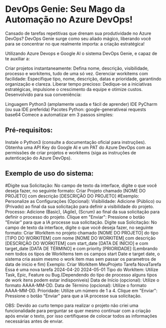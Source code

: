 # DevOps Genie: Seu Mago da Automação no Azure DevOps!

Cansado de tarefas repetitivas que drenam sua produtividade no Azure DevOps? DevOps Genie surge como seu aliado mágico, liberando você para se concentrar no que realmente importa: a criação estratégica!

Utilizando Azure Devops e Google AI o sistema DevOps Genie, e capaz de te auxiliar a:

Criar projetos instantaneamente: Defina nome, descrição, visibilidade, processo e workitems, tudo de uma só vez.
Gerenciar workitems com facilidade: Especifique tipo, nome, descrição, datas e prioridade, garantindo organização e clareza.
Liberar tempo precioso: Dedique-se a iniciativas estratégicas, impulsione o crescimento da equipe e otimize custos.
Desenvolvido para sua conveniência:

Linguagem Python3 (amplamente usada e fácil de aprender)
IDE PyCharm (ou sua IDE preferida)
Pacotes Python:
google-generativeai
requests
base64
Comece a automatizar em 3 passos simples:

## Pré-requisitos:

Instale o Python3 (consulte a documentação oficial para instruções).
Obtenha uma API Key do Google AI e um PAT do Azure DevOps com as permissões de criar projetos e workitems (siga as instruções de autenticação do Azure DevOps).

## Exemplo de uso do sistema: 
#Digite sua Solicitação: No campo de texto da interface, digite o que você deseja fazer, no seguinte formato:
Criar Projeto chamado [NOME DO PROJETO] com descrição [DESCRIÇÃO DO PROJETO]
#Exemplo: 
Personalize as Configurações (Opcional):
Visibilidade: Adicione (Público) ou (Privado) ao final da sua solicitação para definir a visibilidade do projeto.
Processo: Adicione (Basic), (Agile), (Scrum) ao final da sua solicitação para definir o processo do projeto.
Clique em "Enviar": Pressione o botão "Enviar" para que a IA processe sua solicitação.
Digite sua Solicitação: No campo de texto da interface, digite o que você deseja fazer, no seguinte formato:
Criar WorkItem no projeto chamado [NOME DO PROJETO] do tipo [TIPO DO WORKITEM] com nome [NOME DO WORKITEM] com descrição [DESCRIÇÃO DO WORKITEM] com start_date [DATA DE INÍCIO] e com target_date [DATA DE TÉRMINO] e com priority [PRIORIDADE]
(Lembrando nem todos os tipos de WorkItems tem os campos start Date e target date, o sistema cria assim mesmo o work item mas sem passar os parametros de data de inicio e fim)
Exemplo: Criar WorkItem MeuProjeto Tarefa NovaTarefa Essa é uma nova tarefa 2024-04-20 2024-05-01 
Tipo do WorkItem: Utilize Task, Epic, Feature ou Bug.(Dependendo do tipo de processo alguns tipos de work itens podem estar indisponiveis)
Data de Início (opcional): Utilize o formato AAAA-MM-DD.
Data de Término (opcional): Utilize o formato AAAA-MM-DD.
Prioridade: Utilize um número de 1 a 4.
Clique em "Enviar": Pressione o botão "Enviar" para que a IA processe sua solicitação.

OBS: Devido ao curto tempo para realizar o projeto não criei uma funcionalidade para perguntar se quer mesmo continuar com a criação após enviar o texto, por isso certifiquese de colocar todos as informações necessárias antes de enviar.
